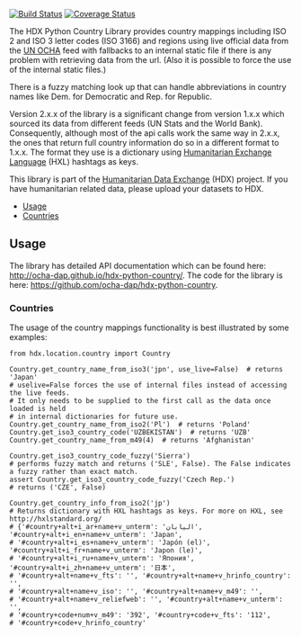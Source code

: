 [![Build Status](https://travis-ci.org/OCHA-DAP/hdx-python-country.svg?branch=master&ts=1)](https://travis-ci.org/OCHA-DAP/hdx-python-country) [![Coverage Status](https://coveralls.io/repos/github/OCHA-DAP/hdx-python-country/badge.svg?branch=master&ts=1)](https://coveralls.io/github/OCHA-DAP/hdx-python-country?branch=master)

The HDX Python Country Library provides country mappings including ISO 2 and ISO 3 letter codes (ISO 3166) and regions 
using live official data from the [UN OCHA]() feed with fallbacks to an internal static file if there is any problem 
with retrieving data from the url. (Also it is possible to force the use of the internal static files.)

There is a fuzzy matching look up that can handle abbreviations in country names like Dem. for Democratic and Rep. for 
Republic.

Version 2.x.x of the library is a significant change from version 1.x.x which sourced its data from different feeds 
(UN Stats and the World Bank). Consequently, although most of the api calls work the same way in 2.x.x, the ones that 
return full country information do so in a different format to 1.x.x. The format they use is a dictionary using
[Humanitarian Exchange Language]() (HXL) hashtags as keys.

This library is part of the [Humanitarian Data Exchange]() (HDX) project. If you have humanitarian related data, please 
upload your datasets to HDX.

  - [Usage](#usage)
  - [Countries](#countries)

## Usage

The library has detailed API documentation which can be found here: <http://ocha-dap.github.io/hdx-python-country/>. 
The code for the library is here: <https://github.com/ocha-dap/hdx-python-country>.

### Countries

The usage of the country mappings functionality is best illustrated by some examples:

    from hdx.location.country import Country
    
    Country.get_country_name_from_iso3('jpn', use_live=False)  # returns 'Japan'
    # uselive=False forces the use of internal files instead of accessing the live feeds.
    # It only needs to be supplied to the first call as the data once loaded is held
    # in internal dictionaries for future use.
    Country.get_country_name_from_iso2('Pl')  # returns 'Poland'
    Country.get_iso3_country_code('UZBEKISTAN')  # returns 'UZB'
    Country.get_country_name_from_m49(4)  # returns 'Afghanistan'
    
    Country.get_iso3_country_code_fuzzy('Sierra')
    # performs fuzzy match and returns ('SLE', False). The False indicates a fuzzy rather than exact match.
    assert Country.get_iso3_country_code_fuzzy('Czech Rep.')
    # returns ('CZE', False)
    
    Country.get_country_info_from_iso2('jp')
    # Returns dictionary with HXL hashtags as keys. For more on HXL, see http://hxlstandard.org/
    # {'#country+alt+i_ar+name+v_unterm': 'اليابان', '#country+alt+i_en+name+v_unterm': 'Japan',
    # '#country+alt+i_es+name+v_unterm': 'Japón (el)', '#country+alt+i_fr+name+v_unterm': 'Japon (le)',
    # '#country+alt+i_ru+name+v_unterm': 'Япония', '#country+alt+i_zh+name+v_unterm': '日本',
    # '#country+alt+name+v_fts': '', '#country+alt+name+v_hrinfo_country': '',
    # '#country+alt+name+v_iso': '', '#country+alt+name+v_m49': '',
    # '#country+alt+name+v_reliefweb': '', '#country+alt+name+v_unterm': '',
    # '#country+code+num+v_m49': '392', '#country+code+v_fts': '112',
    # '#country+code+v_hrinfo_country'
